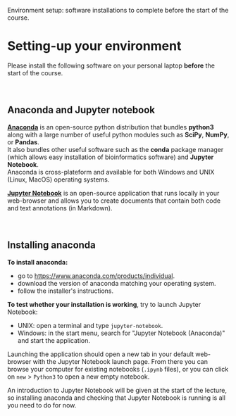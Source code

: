 Environment setup: software installations to complete before the start of the course.

# Setting-up your environment
Please install the following software on your personal laptop **before** the 
start of the course.
<br/>  
<br/>  


## Anaconda and Jupyter notebook
[**Anaconda**](https://www.anaconda.com) is an open-source python distribution 
that bundles **python3** along with a large number of useful python modules 
such as **SciPy**, **NumPy**, or **Pandas**.  
It also bundles other useful software such as the **conda** package manager 
(which allows easy installation of bioinformatics software) and 
**Jupyter Notebook**.  
Anaconda is cross-plateform and available for both Windows and UNIX (Linux, 
MacOS) operating systems.

[**Jupyter Notebook**](https://jupyter.org) is an open-source application that 
runs locally in your web-browser and allows you to create documents that 
contain both code and text annotations (in Markdown).
<br/>  
<br/>  


## Installing anaconda
**To install anaconda:**

* go to <https://www.anaconda.com/products/individual>.
* download the version of anaconda matching your operating system.
* follow the installer's instructions.

**To test whether your installation is working**, try to launch Jupyter Notebook:

* UNIX: open a terminal and type `jupyter-notebook`.
* Windows: in the start menu, search for "Jupyter Notebook (Anaconda)" and start the application.

Launching the application should open a new tab in your default web-browser 
with the Jupyter Notebook launch page. From there you can browse your computer 
for existing notebooks (`.ipynb` files), or you can click on `new` > `Python3` 
to open a new empty notebook.

An introduction to Jupyter Notebook will be given at the start of the lecture, 
so installing anaconda and checking that Jupyter Notebook is running is all you 
need to do for now.
<br/>  
<br/>  
